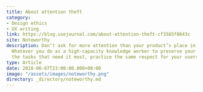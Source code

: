 ```yaml
---
title: About attention theft
category:
- Design ethics
- UX writing
link: https://blog.usejournal.com/about-attention-theft-cf3585f8643c
site: Noteworthy
description: Don’t ask for more attention than your product’s place in someone’s life warrants.
  Whatever you do as a high-capacity knowledge worker to preserve your attention for
  the tasks that need it most, practice the same respect for your users’ attention.
type: Article
date: 2018-06-07T23:00:00.000+00:00
image: "/assets/images/noteworthy.png"
directory: _directory/noteworthy.md
---
```

